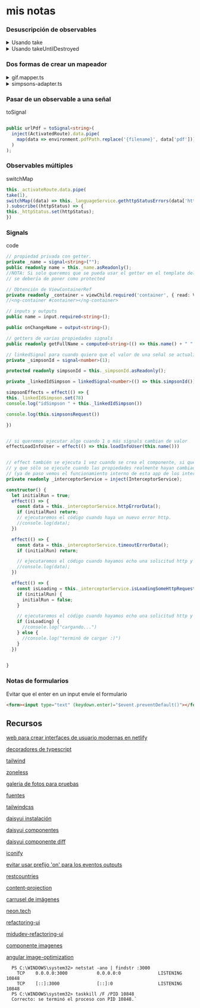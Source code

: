 # mis notas

### Desuscripción de observables
<code-block>
  <details>
  <summary>Usando take</summary>

  ```typescript
of("hola mundo").pipe(
  take(1),
)
.subscribe((data: string) => {
  //console.log(data)
});
  ```
  </details>

  <details>
  <summary>Usando takeUntilDestroyed</summary>

  ```typescript
private readonly _destroyRef = inject(DestroyRef);

of("hola mundo").pipe(
    takeUntilDestroyed(this._destroyRef),
)
.subscribe((data: string) => {
    //console.log(data)
});
  ```
  </details>

</code-block>



### Dos formas de crear un mapeador

<code-block>
  <details>
  <summary>gif.mapper.ts</summary>

  ```typescript
import { Gif } from '../interfaces/gif.interface';
import { GiphyItem } from './../interfaces/giphy.interfaces';

export class GifMapper {
  static mapGiphyItemToGif(item: GiphyItem): Gif {
    return {
      id: item.id,
      title: item.title,
      url: item.images.original.url,
    };
  }

  static mapGiphyItemsToGifArray(items: GiphyItem[]): Gif[] {
    return items.map(this.mapGiphyItemToGif);
  }
}

  ```
  </details>

  <details>
  <summary>simpsons-adapter.ts</summary>

  ```typescript
import { inject, Injectable } from '@angular/core';
import { ModelAdapter } from '@core/interfaces/adapter/model-adapter.interface';
import { ModelAdapterService } from '@core/services/model-adapter/model-adapter.service';
import { Simpson } from '@features/simpsons/interfaces/simpson.interface';
import { SimpsonResponse } from '@features/simpsons/interfaces/api/simpsonsRespose.interface';

@Injectable({
  providedIn: 'root',
})
export class SimpsonAdapter implements ModelAdapter<SimpsonResponse, Simpson> {

  private readonly _modelAdapter = inject(ModelAdapterService);

  adapt = (simpsonResponse: SimpsonResponse): Simpson => {
    return this._modelAdapter.adapt<SimpsonResponse, Simpson>(simpsonResponse, (simpsonResponse: SimpsonResponse) => {
      return {
        id: Number(simpsonResponse.id),
        fullName: simpsonResponse.nombre + " " + simpsonResponse.apellidos,
        age: simpsonResponse.edad,
        image: simpsonResponse.imagen,
        personality: simpsonResponse.personalidad,
        description: simpsonResponse.descripcion,
        funFact: simpsonResponse.dato_curioso
      }
    })
  }


  adaptArray = (simpsonsResponse: SimpsonResponse[]): Simpson[] =>
    this._modelAdapter.adaptArray<SimpsonResponse, Simpson>(simpsonsResponse, this.adapt)

}

  ```
  </details>

</code-block>




### Pasar de un observable a una señal
<code-block>
  <span>toSignal</span>

  ```typescript

  public urlPdf = toSignal<string>(
    inject(ActivatedRoute).data.pipe(
      map(data => environment.pdfPath.replace('{filename}', data['pdf']))
    )
  );

  ```
</code-block>

### Observables múltiples
<code-block>
  <span>switchMap</span>

  ```typescript
this._activateRoute.data.pipe(
  take(1),
  switchMap((data) => this._languageService.gethttpStatusErrors(data['http-status-code']))
).subscribe((httpStatus) => {
  this._httpStatus.set(httpStatus);
})
  ```
</code-block>

### Signals

<code-block>
  <span>code</span>

  ```typescript
// propiedad privada con getter.
private _name = signal<string>("");
public readonly name = this._name.asReadonly();
//NOTA: Si solo queremos que se pueda usar el getter en el template del componente,
// se debería de poner como protected

// Obtención de ViewContainerRef
private readonly _container = viewChild.required('container', { read: ViewContainerRef })
  //<ng-container #container></ng-container>

// inputs y outputs
public name = input.required<string>();

public onChangeName = output<string>();

// getters de varias propiedades signals
public readonly getFullName = computed<string>(() => this.name() + " " + this.lastName() )

// linkedSignal para cuando quiero que el valor de una señal se actualize en base al valor de otra y además poderle setear un valor distinto cuando quiera
private _simpsonId = signal<number>(1);

protected readonly simpsonId = this._simpsonId.asReadonly();

private _linkedIdSimpson = linkedSignal<number>(() => this.simpsonId());

simpsonEffects = effect(() => {
  this._linkedIdSimpson.set(78)
  console.log("idSimpson " + this._linkedIdSimpson())

  console.log(this.simpsonsRequest())

})


// si queremos ejecutar algo cuando 1 o más signals cambian de valor
effectLoadInfoUser = effect(() => this.loadInfoUser(this.name()))


// effect también se ejecuta 1 vez cuando se crea el componente, si queremos evitar esto,
// y que sólo se ejecute cuando las propiedades realmente hayan cambiado de valor podemos hacer:
// (ya de paso vemos el funcionamiento interno de esta app de los interceptores :) )
private readonly _interceptorService = inject(InterceptorService);

constructor() {
    let initialRun = true;
    effect(() => {
      const data = this._interceptorService.httpErrorData();
      if (initialRun) return;
      // ejecutaremos el código cuando haya un nuevo error http.
      //console.log(data);
    })

    effect(() => {
      const data = this._interceptorService.timeoutErrorData();
      if (initialRun) return;

      // ejecutaremos el código cuando hayamos echo una solicitud http y esta tarde mucho en hacerse
      //console.log(data);
    })

    effect(() => {
      const isLoading = this._interceptorService.isLoadingSomeHttpRequest();
      if (initialRun) {
        initialRun = false;
      }

      // ejecutaremos el código cuando hayamos echo una solicitud http y esta tarde mucho en hacerse
      if (isLoading) {
        //console.log("cargando...")
      } else {
        //console.log("terminó de cargar :)")
      }
    })

    
  }

  ```
</code-block>


### Notas de formularios
<code-block>
  <span>Evitar que el enter en un input envíe el formulario</span>

  ```html
  <form><input type="text" (keydown.enter)="$event.preventDefault()"></form>

  ```
</code-block>
 
## Recursos

[web para crear interfaces de usuario modernas en netlify](https://www.netlify.com/)


[decoradores de typescript](https://www.typescriptlang.org/docs/handbook/decorators.html)

[tailwind](https://tailwindcss.com/docs/installation/framework-guides/angular)

[zoneless](https://angular.dev/guide/experimental/zoneless)

[galeria de fotos para pruebas](https://flowbite.com/docs/components/gallery/)

[fuentes](https://fonts.google.com/selection#how-to-use)

[tailwindcss](https://tailwindcss.com/)

[daisyui instalación](https://daisyui.com/docs/install/angular/)



[daisyui componentes](https://daisyui.com/components)

[daisyui componente diff](https://daisyui.com/components/diff/)

[iconify](https://iconify.design/)

[evitar usar prefijo 'on' para los eventos outputs](https://angular.dev/style-guide#dont-prefix-output-properties)

[restcountries](https://restcountries.com/)

[content-projection](https://angular.dev/guide/components/content-projection)

[carrusel de imágenes](https://swiperjs.com/)


[neon.tech](https://neon.tech/)


[refactoring-ui](https://medium.com/refactoring-ui/7-practical-tips-for-cheating-at-design-40c736799886)

[midudev-refactoring-ui](https://www.youtube.com/watch?v=n189TdfbQIA)

[componente imagenes](https://unpic.pics/img/angular/)

[angular image-optimization](https://angular.dev/guide/image-optimization)



```
  PS C:\WINDOWS\system32> netstat -ano | findstr :3000
    TCP    0.0.0.0:3000           0.0.0.0:0              LISTENING       10848
    TCP    [::]:3000              [::]:0                 LISTENING       10848
  PS C:\WINDOWS\system32> taskkill /F /PID 10848
  Correcto: se terminó el proceso con PID 10848.`
```
<!-- 

<code-block>
  <details>
  <summary>your-component.ts</summary>

  ```typescript

  ```
  </details>

  <details>
  <summary>app.template.html</summary>

  ```html

  ```
  </details>

  <details>
  <summary>render</summary>

  ```typescript

  ```
  </details>
</code-block> -->
